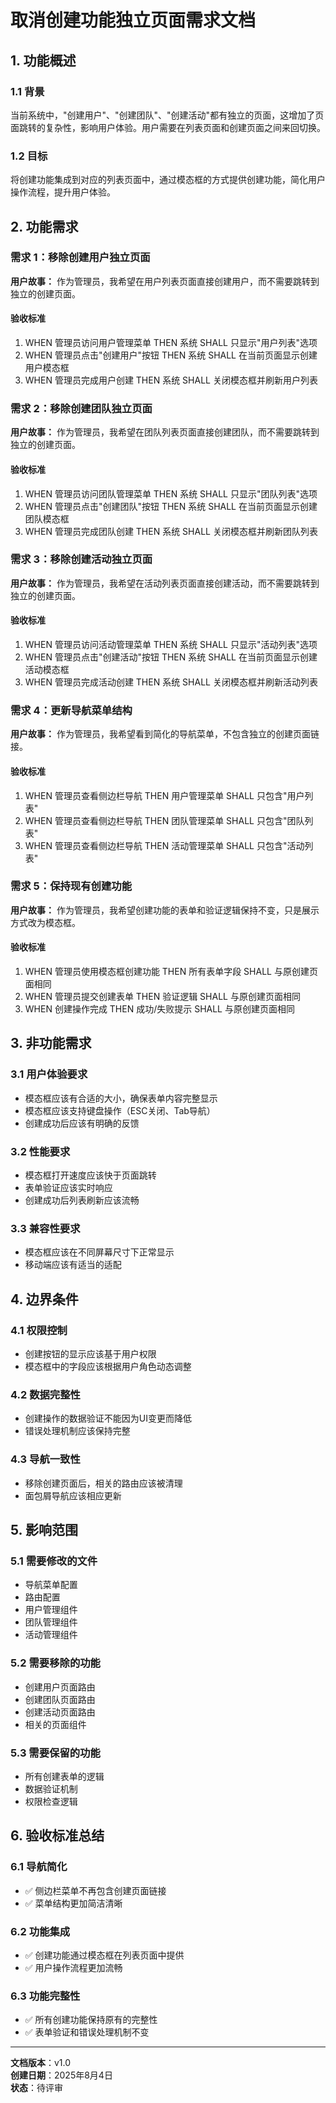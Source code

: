 # 取消创建功能独立页面需求文档

## 1. 功能概述

### 1.1 背景
当前系统中，"创建用户"、"创建团队"、"创建活动"都有独立的页面，这增加了页面跳转的复杂性，影响用户体验。用户需要在列表页面和创建页面之间来回切换。

### 1.2 目标
将创建功能集成到对应的列表页面中，通过模态框的方式提供创建功能，简化用户操作流程，提升用户体验。

## 2. 功能需求

### 需求 1：移除创建用户独立页面

**用户故事：** 作为管理员，我希望在用户列表页面直接创建用户，而不需要跳转到独立的创建页面。

#### 验收标准
1. WHEN 管理员访问用户管理菜单 THEN 系统 SHALL 只显示"用户列表"选项
2. WHEN 管理员点击"创建用户"按钮 THEN 系统 SHALL 在当前页面显示创建用户模态框
3. WHEN 管理员完成用户创建 THEN 系统 SHALL 关闭模态框并刷新用户列表

### 需求 2：移除创建团队独立页面

**用户故事：** 作为管理员，我希望在团队列表页面直接创建团队，而不需要跳转到独立的创建页面。

#### 验收标准
1. WHEN 管理员访问团队管理菜单 THEN 系统 SHALL 只显示"团队列表"选项
2. WHEN 管理员点击"创建团队"按钮 THEN 系统 SHALL 在当前页面显示创建团队模态框
3. WHEN 管理员完成团队创建 THEN 系统 SHALL 关闭模态框并刷新团队列表

### 需求 3：移除创建活动独立页面

**用户故事：** 作为管理员，我希望在活动列表页面直接创建活动，而不需要跳转到独立的创建页面。

#### 验收标准
1. WHEN 管理员访问活动管理菜单 THEN 系统 SHALL 只显示"活动列表"选项
2. WHEN 管理员点击"创建活动"按钮 THEN 系统 SHALL 在当前页面显示创建活动模态框
3. WHEN 管理员完成活动创建 THEN 系统 SHALL 关闭模态框并刷新活动列表

### 需求 4：更新导航菜单结构

**用户故事：** 作为管理员，我希望看到简化的导航菜单，不包含独立的创建页面链接。

#### 验收标准
1. WHEN 管理员查看侧边栏导航 THEN 用户管理菜单 SHALL 只包含"用户列表"
2. WHEN 管理员查看侧边栏导航 THEN 团队管理菜单 SHALL 只包含"团队列表"
3. WHEN 管理员查看侧边栏导航 THEN 活动管理菜单 SHALL 只包含"活动列表"

### 需求 5：保持现有创建功能

**用户故事：** 作为管理员，我希望创建功能的表单和验证逻辑保持不变，只是展示方式改为模态框。

#### 验收标准
1. WHEN 管理员使用模态框创建功能 THEN 所有表单字段 SHALL 与原创建页面相同
2. WHEN 管理员提交创建表单 THEN 验证逻辑 SHALL 与原创建页面相同
3. WHEN 创建操作完成 THEN 成功/失败提示 SHALL 与原创建页面相同

## 3. 非功能需求

### 3.1 用户体验要求
- 模态框应该有合适的大小，确保表单内容完整显示
- 模态框应该支持键盘操作（ESC关闭、Tab导航）
- 创建成功后应该有明确的反馈

### 3.2 性能要求
- 模态框打开速度应该快于页面跳转
- 表单验证应该实时响应
- 创建成功后列表刷新应该流畅

### 3.3 兼容性要求
- 模态框应该在不同屏幕尺寸下正常显示
- 移动端应该有适当的适配

## 4. 边界条件

### 4.1 权限控制
- 创建按钮的显示应该基于用户权限
- 模态框中的字段应该根据用户角色动态调整

### 4.2 数据完整性
- 创建操作的数据验证不能因为UI变更而降低
- 错误处理机制应该保持完整

### 4.3 导航一致性
- 移除创建页面后，相关的路由应该被清理
- 面包屑导航应该相应更新

## 5. 影响范围

### 5.1 需要修改的文件
- 导航菜单配置
- 路由配置
- 用户管理组件
- 团队管理组件
- 活动管理组件

### 5.2 需要移除的功能
- 创建用户页面路由
- 创建团队页面路由
- 创建活动页面路由
- 相关的页面组件

### 5.3 需要保留的功能
- 所有创建表单的逻辑
- 数据验证机制
- 权限检查逻辑

## 6. 验收标准总结

### 6.1 导航简化
- ✅ 侧边栏菜单不再包含创建页面链接
- ✅ 菜单结构更加简洁清晰

### 6.2 功能集成
- ✅ 创建功能通过模态框在列表页面中提供
- ✅ 用户操作流程更加流畅

### 6.3 功能完整性
- ✅ 所有创建功能保持原有的完整性
- ✅ 表单验证和错误处理机制不变

---

**文档版本**：v1.0  
**创建日期**：2025年8月4日  
**状态**：待评审